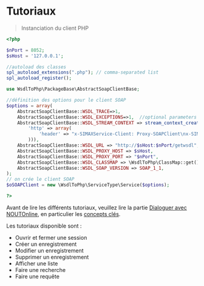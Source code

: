 # Tutoriaux


> Instanciation du client PHP

```php
<?php

$nPort = 8052;
$sHost = '127.0.0.1';

//autoload des classes
spl_autoload_extensions(".php"); // comma-separated list
spl_autoload_register();

use WsdlToPhp\PackageBase\AbstractSoapClientBase;

//définition des options pour le client SOAP
$options = array(
    AbstractSoapClientBase::WSDL_TRACE=>1,
    AbstractSoapClientBase::WSDL_EXCEPTIONS=>1,  //optional parameters for debugging
    AbstractSoapClientBase::WSDL_STREAM_CONTEXT => stream_context_create(array(
        'http' => array(
        	'header' => "x-SIMAXService-Client: Proxy-SOAPClient\nx-SIMAXService-Client-Version: 01.1631.01\nx-SIMAXService-Client-IP: ".$_SERVER["REMOTE_ADDR"],
        ))),
    AbstractSoapClientBase::WSDL_URL => "http://$sHost:$nPort/getwsdl",
    AbstractSoapClientBase::WSDL_PROXY_HOST => $sHost,
    AbstractSoapClientBase::WSDL_PROXY_PORT => "$nPort",
    AbstractSoapClientBase::WSDL_CLASSMAP => \WsdlToPhp\ClassMap::get(),
    AbstractSoapClientBase::WSDL_SOAP_VERSION => SOAP_1_1,
);
// on crée le client SOAP
$oSOAPClient = new \WsdlToPhp\ServiceType\Service($options);

?>
```


Avant de lire les différents tutoriaux, veuillez lire la partie [Dialoguer avec NOUTOnline](#dialoguer-avec-noutonline), en particulier les [concepts clés](#concepts-cl-s).

Les tutoriaux disponible sont :

* Ouvrir et fermer une session
* Créer un enregistrement
* Modifier un enregistrement
* Supprimer un enregistrement
* Afficher une liste
* Faire une recherche
* Faire une requête
